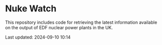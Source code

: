 # Nuke Watch

This repository includes code for retrieving the latest information available on the output of EDF nuclear power plants in the UK.

Last updated: 2024-09-10 10:14